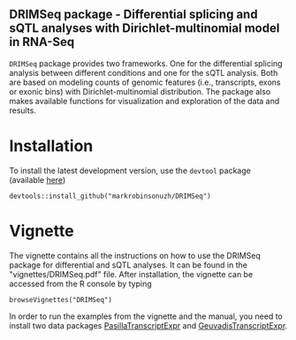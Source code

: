 ## DRIMSeq package - Differential splicing and sQTL analyses with Dirichlet-multinomial model in RNA-Seq


`DRIMSeq` package provides two frameworks. One for the differential splicing analysis between different conditions and one for the sQTL analysis. Both are based on modeling counts of genomic features (i.e., transcripts, exons or exonic bins) with Dirichlet-multinomial distribution. The package also makes available functions for visualization and exploration of the data and results.


# Installation 

To install the latest development version, use the `devtool` package (available [here](https://github.com/hadley/devtools))

```
devtools::install_github("markrobinsonuzh/DRIMSeq")
```

# Vignette

The vignette contains all the instructions on how to use the DRIMSeq package for differential and sQTL analyses. It can be found in the "vignettes/DRIMSeq.pdf" file. After installation, the vignette can be accessed from the R console by typing

```
browseVignettes("DRIMSeq")
```

In order to run the examples from the vignette and the manual, you need to install two data packages [PasillaTranscriptExpr](https://github.com/markrobinsonuzh/PasillaTranscriptExpr) and [GeuvadisTranscriptExpr](https://github.com/markrobinsonuzh/GeuvadisTranscriptExpr).

